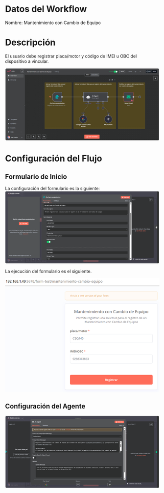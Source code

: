 # Datos del Workflow

Nombre: Mantenimiento con Cambio de Equipo

# Descripción

El usuario debe registrar placa/motor y código de IMEI u OBC del dispositivo a vincular.

![](../images/n8n_mantenimiento-cambios-equipo_agente_workflow.png)

# Configuración del Flujo

## Formulario de Inicio

La configuración del formulario es la siguiente:
![](../images/n8n_mantenimiento-cambios-equipo_formulario.png)

La ejecución del formulario es el siguiente.

![](../images/n8n_mantenimiento-cambios-equipo.png)

## Configuración del Agente

![Agente](../images/n8n_mantenimiento-cambios-equipo_agente_02.png)
